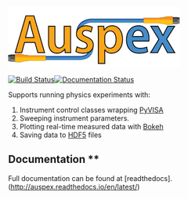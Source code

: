 ![auspex](doc/images/Auspex-Small.png)
<!-- [![build status](https://qiplab.bbn.com/ci/projects/1/status.png?ref=master)](https://qiplab.bbn.com/ci/projects/1?ref=master) -->
[![Build Status](https://travis-ci.org/BBN-Q/Auspex.svg?branch=master)](https://travis-ci.org/BBN-Q/Auspex)[![Documentation Status](https://readthedocs.org/projects/auspex/badge/?version=latest)](http://auspex.readthedocs.io/en/latest/?badge=latest)

Supports running physics experiments with:

1. Instrument control classes wrapping [PyVISA](https://github.com/hgrecco/pyvisa)
2. Sweeping instrument parameters.
3. Plotting real-time measured data with [Bokeh](http://bokeh.pydata.org/)
4. Saving data to [HDF5](https://www.hdfgroup.org/HDF5/) files


## Documentation ** 
Full documentation can be found at [readthedocs].(http://auspex.readthedocs.io/en/latest/)